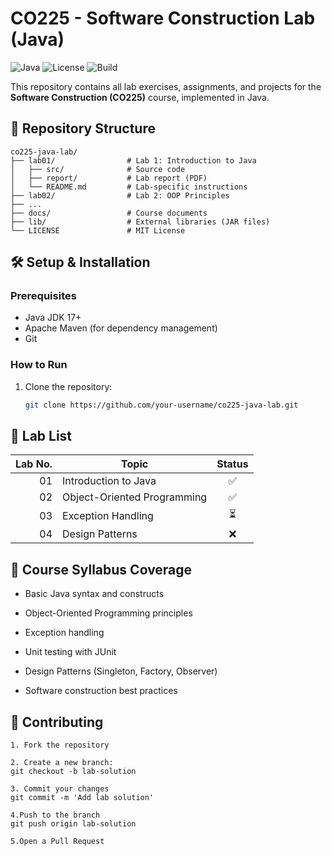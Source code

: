 # CO225 - Software Construction Lab (Java)

![Java](https://img.shields.io/badge/Java-17-blue)
![License](https://img.shields.io/badge/License-MIT-green)
![Build](https://img.shields.io/badge/Build-Maven-orange)

This repository contains all lab exercises, assignments, and projects for the **Software Construction (CO225)** course, implemented in Java.

## 📂 Repository Structure

```
co225-java-lab/
├── lab01/                # Lab 1: Introduction to Java
│   ├── src/              # Source code
│   ├── report/           # Lab report (PDF)
│   └── README.md         # Lab-specific instructions
├── lab02/                # Lab 2: OOP Principles
├── ...                  
├── docs/                 # Course documents
├── lib/                  # External libraries (JAR files)
└── LICENSE               # MIT License

```

## 🛠️ Setup & Installation

### Prerequisites
- Java JDK 17+
- Apache Maven (for dependency management)
- Git

### How to Run
1. Clone the repository:
   ```bash
   git clone https://github.com/your-username/co225-java-lab.git

## 📝 Lab List
| Lab No. | Topic                       | Status |
| ------: | --------------------------- | :----: |
|      01 | Introduction to Java        |    ✅   |
|      02 | Object-Oriented Programming |    ✅   |
|      03 | Exception Handling          |    ⏳   |
|      04 | Design Patterns             |    ❌   |



## 📜 Course Syllabus Coverage
- Basic Java syntax and constructs

- Object-Oriented Programming principles

- Exception handling

- Unit testing with JUnit

- Design Patterns (Singleton, Factory, Observer)

- Software construction best practices

## 🤝 Contributing
```
1. Fork the repository

2. Create a new branch:
git checkout -b lab-solution

3. Commit your changes
git commit -m 'Add lab solution'

4.Push to the branch
git push origin lab-solution

5.Open a Pull Request
```
